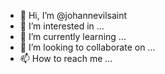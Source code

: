 - 👋 Hi, I’m @johannevilsaint
- 👀 I’m interested in ...
- 🌱 I’m currently learning ...
- 💞️ I’m looking to collaborate on ...
- 📫 How to reach me ...

<!---
johannevilsaint/johannevilsaint is a ✨ special ✨ repository because its `README.md` (this file) appears on your GitHub profile.
You can click the Preview link to take a look at your changes.
--->
